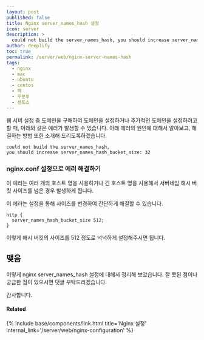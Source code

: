 ```yaml
---
layout: post
published: false
title: Nginx server_names_hash 설정
icon: server
description: >
  could not build the server_names_hash, you should increase server_names_hash_bucket_size 32 에러가 발생했을 때 해결하는 방법에 대해서 알아봅니다.
author: deeplify
toc: true
permalink: /server/web/nginx-server-names-hash
tags:
  - nginx
  - mac
  - ubuntu
  - centos
  - 맥
  - 우분투
  - 센토스
---
```


웹 서버 설정 중 도메인을 구매하여 도메인을 설정하거나 추가적인 도메인을 설정하려고할 때, 아래와 같은 에러가 발생할 수 있습니다. 아래 에러의 원인에 대해서 알아보고, 해결하는 방법 또한 소개해 드리도록하겠습니다.

```text
could not build the server_names_hash,
you should increase server_names_hash_bucket_size: 32
```

### nginx.conf 설정으로 에러 해결하기

이 에러는 여러 개의 호스트 명을 사용하거나 긴 호스트 명을 사용해서 서버네임 해시 버킷 사이즈를 넘은 경우 발생하게 됩니다.

이 에러는 설정을 통해 사이즈를 변경하여 간단하게 해결할 수 있습니다.

```nginx
http {
  server_names_hash_bucket_size 512;
}
```

이렇게 해시 버킷의 사이즈를 512 정도로 넉넉하게 설정해주시면 됩니다.

## 맺음

이렇게 nginx server_names_hash 설정에 대해서 정리해 보았습니다.
잘 못된 점이나 궁금한 점이 있으시면 댓글 부탁드리겠습니다.

감사합니다.

#### Related

{% include base/components/link.html title='Nginx 설정' internal_link='/server/web/nginx-configuration' %}
